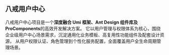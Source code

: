 ## 八戒用户中心
八戒用户中心项目是一个**深度融合 Umi 框架、Ant Design 组件库及 ProComponents**的高效开发解决方案。
它以用户管理与权限体系为核心，围绕企业级用户中心场景需求，沉淀通用化业务模板、高复用性功能组件及配套设计资源，
从用户权限认证、角色管理到个性化服务配置，全面覆盖用户全生命周期管理场景。
